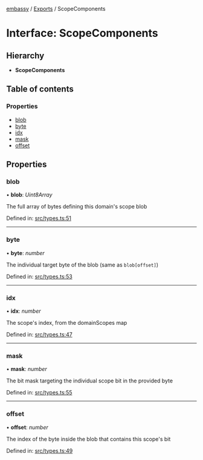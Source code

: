 [embassy](../README.md) / [Exports](../modules.md) / ScopeComponents

# Interface: ScopeComponents

## Hierarchy

* **ScopeComponents**

## Table of contents

### Properties

- [blob](scopecomponents.md#blob)
- [byte](scopecomponents.md#byte)
- [idx](scopecomponents.md#idx)
- [mask](scopecomponents.md#mask)
- [offset](scopecomponents.md#offset)

## Properties

### blob

• **blob**: *Uint8Array*

The full array of bytes defining this domain's scope blob

Defined in: [src/types.ts:51](https://github.com/TomFrost/Embassy/blob/8146991/src/types.ts#L51)

___

### byte

• **byte**: *number*

The individual target byte of the blob (same as `blob[offset]`)

Defined in: [src/types.ts:53](https://github.com/TomFrost/Embassy/blob/8146991/src/types.ts#L53)

___

### idx

• **idx**: *number*

The scope's index, from the domainScopes map

Defined in: [src/types.ts:47](https://github.com/TomFrost/Embassy/blob/8146991/src/types.ts#L47)

___

### mask

• **mask**: *number*

The bit mask targeting the individual scope bit in the provided byte

Defined in: [src/types.ts:55](https://github.com/TomFrost/Embassy/blob/8146991/src/types.ts#L55)

___

### offset

• **offset**: *number*

The index of the byte inside the blob that contains this scope's bit

Defined in: [src/types.ts:49](https://github.com/TomFrost/Embassy/blob/8146991/src/types.ts#L49)
